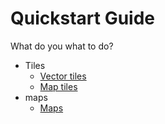 # Quickstart Guide

What do you what to do?
* Tiles
  - [Vector tiles](https://github.com/opengeospatial/OGC-API-Tiles/blob/master/QuickGuide/VectorTiles.md)
  - [Map tiles](https://github.com/opengeospatial/OGC-API-Tiles/blob/master/QuickGuide/MapTiles.md)
* maps
  - [Maps](Maps.md)
